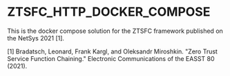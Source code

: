 # ZTSFC_HTTP_DOCKER_COMPOSE
This is the docker compose solution for the ZTSFC framework published on the NetSys 2021 [1].

[1] Bradatsch, Leonard, Frank Kargl, and Oleksandr Miroshkin. "Zero Trust Service Function Chaining." Electronic Communications of the EASST 80 (2021).